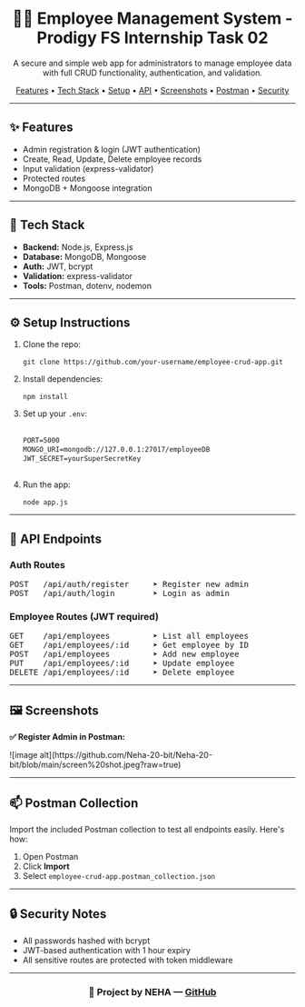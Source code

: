 <h1 align="center">👩‍💼 Employee Management System - Prodigy FS Internship Task 02</h1>

<p align="center">
  A secure and simple web app for administrators to manage employee data with full CRUD functionality, authentication, and validation.
</p>

<p align="center">
  <a href="#features">Features</a> •
  <a href="#tech-stack">Tech Stack</a> •
  <a href="#setup">Setup</a> •
  <a href="#api-endpoints">API</a> •
  <a href="#screenshots">Screenshots</a> •
  <a href="#postman">Postman</a> •
  <a href="#security">Security</a>
</p>

---

<h2 id="features">✨ Features</h2>

<ul>
  <li>Admin registration & login (JWT authentication)</li>
  <li>Create, Read, Update, Delete employee records</li>
  <li>Input validation (express-validator)</li>
  <li>Protected routes</li>
  <li>MongoDB + Mongoose integration</li>
</ul>

---

<h2 id="tech-stack">🧰 Tech Stack</h2>

<ul>
  <li><b>Backend:</b> Node.js, Express.js</li>
  <li><b>Database:</b> MongoDB, Mongoose</li>
  <li><b>Auth:</b> JWT, bcrypt</li>
  <li><b>Validation:</b> express-validator</li>
  <li><b>Tools:</b> Postman, dotenv, nodemon</li>
</ul>

---

<h2 id="setup">⚙️ Setup Instructions</h2>

<ol>
  <li>Clone the repo:
    <pre><code>git clone https://github.com/your-username/employee-crud-app.git</code></pre>
  </li>
  <li>Install dependencies:
    <pre><code>npm install</code></pre>
  </li>
  <li>Set up your <code>.env</code>:
    <pre><code>
PORT=5000
MONGO_URI=mongodb://127.0.0.1:27017/employeeDB
JWT_SECRET=yourSuperSecretKey
    </code></pre>
  </li>
  <li>Run the app:
    <pre><code>node app.js</code></pre>
  </li>
</ol>

---

<h2 id="api-endpoints">🔗 API Endpoints</h2>

<h3>Auth Routes</h3>
<pre>
POST   /api/auth/register     ➤ Register new admin  
POST   /api/auth/login        ➤ Login as admin
</pre>

<h3>Employee Routes (JWT required)</h3>
<pre>
GET    /api/employees         ➤ List all employees  
GET    /api/employees/:id     ➤ Get employee by ID  
POST   /api/employees         ➤ Add new employee  
PUT    /api/employees/:id     ➤ Update employee  
DELETE /api/employees/:id     ➤ Delete employee
</pre>

---

<h2 id="screenshots">🖼️ Screenshots</h2>

<p>
  <b>✅ Register Admin in Postman:</b><br /> 
</p> 
  ![image alt](https://github.com/Neha-20-bit/Neha-20-bit/blob/main/screen%20shot.jpeg?raw=true)


---

<h2 id="postman">📫 Postman Collection</h2>

<p>Import the included Postman collection to test all endpoints easily. Here's how:</p>

<ol>
  <li>Open Postman</li>
  <li>Click <b>Import</b></li>
  <li>Select <code>employee-crud-app.postman_collection.json</code></li>
</ol>

---

<h2 id="security">🔒 Security Notes</h2>

<ul>
  <li>All passwords hashed with bcrypt</li>
  <li>JWT-based authentication with 1 hour expiry</li>
  <li>All sensitive routes are protected with token middleware</li>
</ul>

---

<h3 align="center">📌 Project by NEHA — <a href="https://github.com/your-username">GitHub</a></h3>


